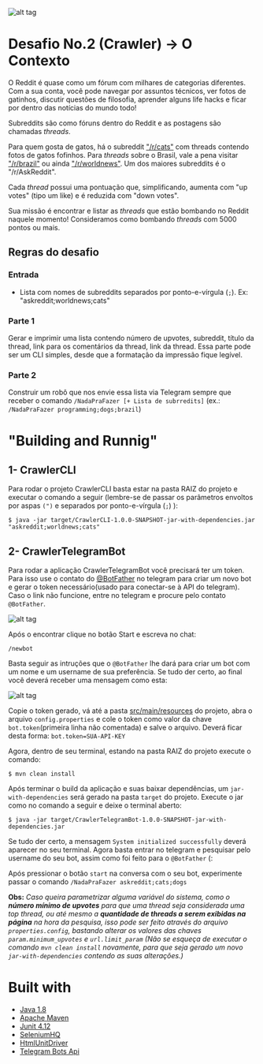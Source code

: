 ﻿![alt tag](https://image.ibb.co/cxL9L7/oie_46110_KTed_V2_KJ.png)

# Desafio No.2 (Crawler) → O Contexto
O Reddit é quase como um fórum com milhares de categorias diferentes. Com a sua conta, você pode navegar por assuntos técnicos, ver fotos de gatinhos, discutir questões de filosofia, aprender alguns life hacks e ficar por dentro das notícias do mundo todo!

Subreddits são como fóruns dentro do Reddit e as postagens são chamadas *threads*.

Para quem gosta de gatos, há o subreddit ["/r/cats"](https://www.reddit.com/r/cats) com threads contendo fotos de gatos fofinhos.
Para *threads* sobre o Brasil, vale a pena visitar ["/r/brazil"](https://www.reddit.com/r/brazil) ou ainda ["/r/worldnews"](https://www.reddit.com/r/worldnews/).
Um dos maiores subreddits é o "/r/AskReddit".

Cada *thread* possui uma pontuação que, simplificando, aumenta com "up votes" (tipo um like) e é reduzida com "down votes".

Sua missão é encontrar e listar as *threads* que estão bombando no Reddit naquele momento!
Consideramos como bombando *threads* com 5000 pontos ou mais.


## Regras do desafio

### Entrada
- Lista com nomes de subreddits separados por ponto-e-vírgula (`;`). Ex: "askreddit;worldnews;cats"

### Parte 1
Gerar e imprimir uma lista contendo número de upvotes, subreddit, título da thread, link para os comentários da thread, link da thread.
Essa parte pode ser um CLI simples, desde que a formatação da impressão fique legível.

### Parte 2
Construir um robô que nos envie essa lista via Telegram sempre que receber o comando `/NadaPraFazer [+ Lista de subrredits]` (ex.: `/NadaPraFazer programming;dogs;brazil`)


# "Building and Runnig"


## 1- CrawlerCLI
Para rodar o projeto CrawlerCLI basta estar na pasta RAIZ do projeto e executar o comando a seguir (lembre-se de passar os parâmetros envoltos por aspas `(")` e separados por ponto-e-vírgula (`;`) ):

    $ java -jar target/CrawlerCLI-1.0.0-SNAPSHOT-jar-with-dependencies.jar "askreddit;worldnews;cats"

    
## 2- CrawlerTelegramBot
Para rodar a aplicação CrawlerTelegramBot você precisará ter um token. Para isso use o contato do [@BotFather](https://telegram.me/BotFather) no telegram para criar um novo bot e gerar o token necessário(usado para conectar-se à API do telegram). Caso o link não funcione, entre no telegram e procure pelo contato `@BotFather`.

![alt tag](http://image.ibb.co/ccFU57/find_botfather_ANDROID.jpg)

Após o encontrar clique no botão Start e escreva no chat:

    /newbot
    
Basta seguir as intruções que o `@BotFather` lhe dará para criar um bot com um nome e um username de sua preferência. Se tudo der certo, ao final você deverá receber uma mensagem como esta:

![alt tag](http://image.ibb.co/kqxdXn/botfather_token_message.png)
        
Copie o token gerado, vá até a pasta [src/main/resources](github.com/idwall/desafios/tree/master/crawlertelegrambot/src/main/resources) do projeto, abra o arquivo `config.properties` e cole o token como valor da chave `bot.token`(primeira linha não comentada) e salve o arquivo. Deverá ficar desta forma: `bot.token=SUA-API-KEY`

Agora, dentro de seu terminal, estando na pasta RAIZ do projeto execute o comando:

    $ mvn clean install

Após terminar o build da aplicação e suas baixar dependências, um `jar-with-dependencies` será gerado na pasta `target` do projeto. Execute o jar como no comando a seguir e deixe o terminal aberto:

    $ java -jar target/CrawlerTelegramBot-1.0.0-SNAPSHOT-jar-with-dependencies.jar
    
Se tudo der certo, a mensagem `System initialized successfully` deverá aparecer no seu terminal. Agora basta entrar no telegram e pesquisar pelo username do seu bot, assim como foi feito para o `@BotFather` (:

Após pressionar o botão `start` na conversa com o seu bot, experimente passar o comando `/NadaPraFazer askreddit;cats;dogs`

**Obs:** _Caso queira parametrizar alguma variável do sistema, como o **número mínimo de upvotes** para que uma thread seja considerada uma top thread, ou até mesmo a **quantidade de threads a serem exibidas na página** na hora da pesquisa, isso pode ser feito através do arquivo `properties.config`, bastando alterar os valores das chaves `param.minimum_upvotes` e `url.limit_param` (Não se esqueça de executar o comando `mvn clean install` novamente, para que seja gerado um novo `jar-with-dependencies` contendo as suas alterações.)_

# Built with

- [Java 1.8](https://docs.oracle.com/javase/8/docs/api/)
- [Apache Maven](http://maven.apache.org/guides/)
- [Junit 4.12](https://github.com/junit-team/junit4)
- [SeleniumHQ](https://github.com/SeleniumHQ)
- [HtmlUnitDriver](https://github.com/SeleniumHQ/htmlunit-driver)
- [Telegram Bots Api](https://core.telegram.org/bots/api)